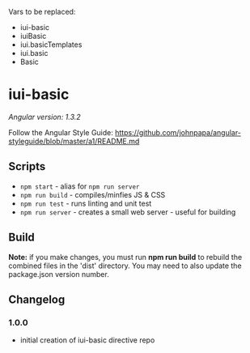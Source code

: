 Vars to be replaced:
 - iui-basic
 - iuiBasic
 - iui.basicTemplates
 - iui.basic
 - Basic


# iui-basic

*Angular version: 1.3.2*

Follow the Angular Style Guide:
https://github.com/johnpapa/angular-styleguide/blob/master/a1/README.md

## Scripts
- `npm start` - alias for `npm run server`
- `npm run build` - compiles/minfies JS & CSS
- `npm run test` - runs linting and unit test
- `npm run server` - creates a small web server - useful for building

## Build
**Note:** if you make changes, you must run **npm run build** to rebuild the combined files in the 'dist' directory. You may need to also update the package.json version number.

## Changelog

### 1.0.0
- initial creation of iui-basic directive repo

